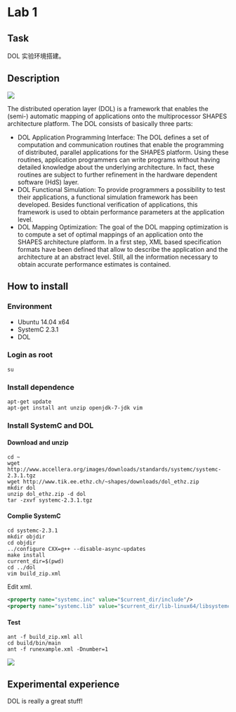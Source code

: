 # Lab 1

## Task

DOL 实验环境搭建。

## Description

![](https://static.32ph.com/upload-pic/tiq9k.jpg)

The distributed operation layer (DOL) is a framework that enables the (semi-) automatic mapping of applications onto the multiprocessor SHAPES architecture platform. The DOL consists of basically three parts:
- DOL Application Programming Interface: The DOL defines a set of computation and communication routines that enable the programming of distributed, parallel applications for the SHAPES platform. Using these routines, application programmers can write programs without having detailed knowledge about the underlying architecture. In fact, these routines are subject to further refinement in the hardware dependent software (HdS) layer.
- DOL Functional Simulation: To provide programmers a possibility to test their applications, a functional simulation framework has been developed. Besides functional verification of applications, this framework is used to obtain performance parameters at the application level.
- DOL Mapping Optimization: The goal of the DOL mapping optimization is to compute a set of optimal mappings of an application onto the SHAPES architecture platform. In a first step, XML based specification formats have been defined that allow to describe the application and the architecture at an abstract level. Still, all the information necessary to obtain accurate performance estimates is contained.

## How to install

### Environment

- Ubuntu 14.04 x64
- SystemC 2.3.1
- DOL

### Login as root

```shell
su
```

### Install dependence

```shell
apt-get update
apt-get install ant unzip openjdk-7-jdk vim
```

### Install SystemC and DOL

#### Download and unzip

```shell
cd ~
wget http://www.accellera.org/images/downloads/standards/systemc/systemc-2.3.1.tgz
wget http://www.tik.ee.ethz.ch/~shapes/downloads/dol_ethz.zip
mkdir dol
unzip dol_ethz.zip -d dol
tar -zxvf systemc-2.3.1.tgz
```

#### Complie SystemC

```shell
cd systemc-2.3.1
mkdir objdir
cd objdir
../configure CXX=g++ --disable-async-updates
make install
current_dir=$(pwd)
cd ../dol
vim build_zip.xml
```

Edit xml.

```xml
<property name="systemc.inc" value="$current_dir/include"/>
<property name="systemc.lib" value="$current_dir/lib-linux64/libsystemc.a"/>
```

#### Test

```shell
ant -f build_zip.xml all
cd build/bin/main
ant -f runexample.xml -Dnumber=1
```

![](https://static.32ph.com/upload-pic/puj8i.jpg)

## Experimental experience

DOL is really a great stuff!
